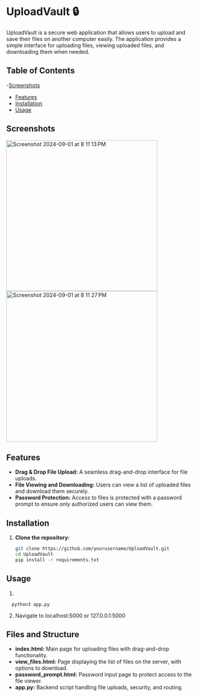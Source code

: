 # UploadVault 🔒

UploadVault is a secure web application that allows users to upload and save their files on another computer easily. The application provides a simple interface for uploading files, viewing uploaded files, and downloading them when needed. 

## Table of Contents
-[Screenshots](#screenshots)
- [Features](#features)
- [Installation](#installation)
- [Usage](#usage)


## Screenshots

<img width="400" alt="Screenshot 2024-09-01 at 8 11 13 PM" src="https://github.com/user-attachments/assets/3d9cd04b-39fc-4c80-8528-23431802aff2">
<img width="400" alt="Screenshot 2024-09-01 at 8 11 27 PM" src="https://github.com/user-attachments/assets/a0e159f2-ee7f-4d96-8417-2f7bbe9899ce">

## Features
- **Drag & Drop File Upload:** A seamless drag-and-drop interface for file uploads.
- **File Viewing and Downloading:** Users can view a list of uploaded files and download them securely.
- **Password Protection:** Access to files is protected with a password prompt to ensure only authorized users can view them.

## Installation

1. **Clone the repository:**
   ```bash
   git clone https://github.com/yourusername/UploadVault.git
   cd UploadVault
   pip install -r requirements.txt

## Usage

1.
```
  python3 app.py
```
2. Navigate to localhost:5000 or 127.0.0.1:5000


## Files and Structure

- **index.html:** Main page for uploading files with drag-and-drop functionality.
- **view_files.html:** Page displaying the list of files on the server, with options to download.
- **password_prompt.html:** Password input page to protect access to the file viewer.
- **app.py:** Backend script handling file uploads, security, and routing.





